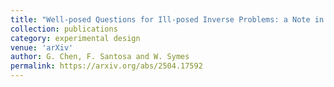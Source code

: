 ```yaml
---
title: "Well-posed Questions for Ill-posed Inverse Problems: a Note in Memory of Pierre Sabatier"
collection: publications
category: experimental design
venue: 'arXiv'
author: G. Chen, F. Santosa and W. Symes
permalink: https://arxiv.org/abs/2504.17592
---
```

